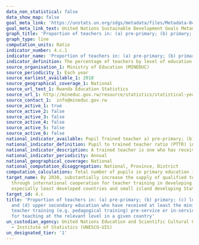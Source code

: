 ```yaml
---
data_non_statistical: false
data_show_map: false
goal_meta_link: 'https://unstats.un.org/sdgs/metadata/files/Metadata-04-0C-01.pdf '
goal_meta_link_text: United Nations Sustainable Development Goals Metadata (PDF 218 KB)
graph_title: 'Proportion of teachers in: (a) pre-primary; (b) primary; (c) lower secondary; and (d) upper secondary education who have received at least the minimum organized teacher training'
graph_type: line
computation_units: Ratio
indicator_number: 4.c.1
indicator_name: 'Proportion of teachers in: (a) pre-primary; (b) primary; (c) lower secondary; and (d) upper secondary education who have received at least the minimum organized teacher training (e.g. pedagogical training) pre-service or in-service required for teaching at the relevant level in a given country'
indicator_definition: The percentage of teachers by level of education taught (pre-primary, primary, lower secondary and upper secondary education) who have received at least the minimum organized pedagogical teacher training pre-service and in-service required for teaching at the relevant level in a given country
source_organisation_1: Ministry of Education (MINEDUC)
source_periodicity_1: Each year
source_earliest_available_1: 2018
source_geographical_coverage_1: National 
source_url_text_1: Rwanda Education Statistics
source_url_1: http://mineduc.gov.rw/resource/statistics/statistical-year-books/
source_contact_1:  info@mineduc.gov.rw
source_active_1: true
source_active_2: false
source_active_3: false
source_active_4: false
source_active_5: false
source_active_6: false
national_indicator_available: Pupil Trained teacher a) pre-primary; (b) primary; (c) lower secondary; and (d) upper secondary education
national_indicator_definition: Pupil to trained teacher ratio (PTTR) in a) pre-primary; (b) primary; (c) lower secondary; and (d) upper secondary education is the average number of pupils per trained teacher in a) pre-primary; (b) primary; (c) lower secondary; and (d) upper secondary education education in a given school year
national_indicator_description: A trained teacher is one who has received at least the minimum organized pedagogical teacher training pre-service and in-service required for teaching at the relevant level.
national_indicator_periodicity: Annual 
national_geographical_coverage: National 
national_computation_disaggregation: National, Province, District
computation_calculations: Total number of pupils in primary education in year T divide Total number of trained teachers in primary education in year T
target_name: By 2030, substantially increase the supply of qualified teachers, including
  through international cooperation for teacher training in developing countries,
  especially least developed countries and small island developing States
target_id: 4.c
title: 'Proportion of teachers in: (a) pre-primary; (b) primary; (c) lower secondary;
  and (d) upper secondary education who have received at least the minimum organized
  teacher training (e.g. pedagogical training) pre-service or in-service required
  for teaching at the relevant level in a given country'
un_custodian_agency: United Nations Education and Scientific Cultural Organisation
  - Institute of Statistics (UNESCO-UIS)
un_designated_tier: '1'
---
```


